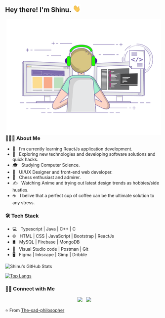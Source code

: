 <h2> Hey there! I'm Shinu. <img src="assets/Hi.gif" width="25"></h2>
<img align="right" alt="GIF" src="assets/techie.gif" width="500"/>

<h3> 👨🏻‍💻 About Me </h3>

- 🔭 &nbsp; I’m currently learning ReactJs application development.
- 🤔 &nbsp; Exploring new technologies and developing software solutions and quick hacks.
- 🎓 &nbsp; Studying Computer Science.
- 💼 &nbsp; UI/UX Designer and front-end web developer.
- 🌱 &nbsp; Chess enthusiast and admirer.
- ✍️ &nbsp; Watching Anime and trying out latest design trends as hobbies/side hustles.
- ☕ &nbsp; I belive that a perfect cup of coffee can be the ultimate solution to any stress. 


<h3>🛠 Tech Stack</h3>

- 💻 &nbsp; Typescript | Java | C++ | C
- 🌐 &nbsp;  HTML | CSS | JavaScript | Bootstrap | ReactJs
- 🛢 &nbsp; MySQL | Firebase | MongoDB
- 🔧 &nbsp; Visual Studio code | Postman | Git
- 🖥 &nbsp; Figma | Inkscape | Gimp | Dribble


<img align="center" alt="Shinu's GitHub Stats" src="https://github-readme-stats.the-sad-philosopher.vercel.app//api?username=the-sad-philosopher&include_all_commits=true&count_private=true&show_icons=true&hide_border=true" />


[![Top Langs](https://github-readme-stats.the-sad-philosopher.vercel.app/api/top-langs/?username=the-sad-philosopher&layout=compact&text_color=daf7dc&bg_color=151515&hide=html)](https://github.com/the-sad-philosopher/github-readme-stats)


<h3> 🤝🏻 Connect with Me </h3>

<p align="center">
&nbsp; <a href="https://www.linkedin.com/in/shinudonney/" target="_blank" rel="noopener noreferrer"><img src="https://img.icons8.com/plasticine/100/000000/linkedin.png" width="50" /></a>
&nbsp; <a href="mailto:shinudonney@tuta.io" target="_blank" rel="noopener noreferrer"><img src="https://img.icons8.com/plasticine/100/000000/gmail.png"  width="50" /></a>

</p>

⭐️ From [The-sad-philosopher](https://github.com/The-sad-philosopher)
